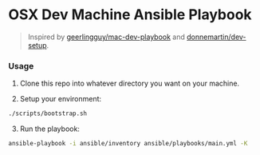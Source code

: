 # OSX Dev Machine Ansible Playbook

> Inspired by [geerlingguy/mac-dev-playbook](https://github.com/geerlingguy/mac-dev-playbook) and [donnemartin/dev-setup](https://github.com/donnemartin/dev-setup).

### Usage

1.  Clone this repo into whatever directory you want on your machine.

2.  Setup your environment:
```bash
./scripts/bootstrap.sh
```

3.  Run the playbook:
```bash
ansible-playbook -i ansible/inventory ansible/playbooks/main.yml -K
```

